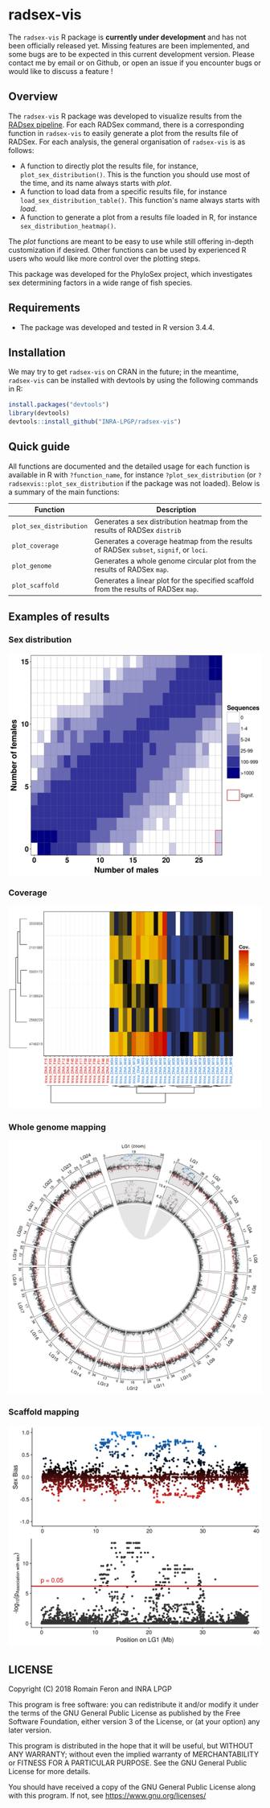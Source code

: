 # radsex-vis

The `radsex-vis` R package is **currently under development** and has not been officially released yet. Missing features are been implemented, and some bugs are to be expected in this current development version. Please contact me by email or on Github, or open an issue if you encounter bugs or would like to discuss a feature !

## Overview

The `radsex-vis` R package was developed to visualize results from the [RADsex pipeline](https://github.com/INRA-LPGP/RadSex). For each RADSex command, there is a corresponding function in `radsex-vis` to easily generate a plot from the results file of RADSex. For each analysis, the general organisation of `radsex-vis` is as follows:

- A function to directly plot the results file, for instance, `plot_sex_distribution()`. This is the function you should use most of the time, and its name always starts with *plot*.
- A function to load data from a specific results file, for instance `load_sex_distribution_table()`. This function's name always starts with *load*.
- A function to generate a plot from a results file loaded in R, for instance `sex_distribution_heatmap()`.

The *plot* functions are meant to be easy to use while still offering in-depth customization if desired. Other functions can be used by experienced R users who would like more control over the plotting steps.

This package was developed for the PhyloSex project, which investigates sex determining factors in a wide range of fish species.

## Requirements

- The package was developed and tested in R version 3.4.4.

## Installation

We may try to get `radsex-vis` on CRAN in the future; in the meantime, `radsex-vis` can be installed with devtools by using the following commands in R:

```R
install.packages("devtools")
library(devtools)
devtools::install_github("INRA-LPGP/radsex-vis")
```

## Quick guide

All functions are documented and the detailed usage for each function is available in R with `?function_name`, for instance `?plot_sex_distribution` (or `?radsexvis::plot_sex_distribution` if the package was not loaded). Below is a summary of the main functions:

Function                | Description
----------------------- | ------------
`plot_sex_distribution` | Generates a sex distribution heatmap from the results of RADSex `distrib`
`plot_coverage`         | Generates a coverage heatmap from the results of RADSex `subset`, `signif`, or `loci`.
`plot_genome`           | Generates a whole genome circular plot from the results of RADSex `map`.
`plot_scaffold`         | Generates a linear plot for the specified scaffold from the results of RADSex `map`.

## Examples of results

### Sex distribution

![Sex distribution heatmap](./examples/figures/sex_distribution.png)

### Coverage

![Coverage heatmap](./examples/figures/coverage.png)

### Whole genome mapping

![Whole genome mapping heatmap](./examples/figures/genome.png)

### Scaffold mapping

![Scaffold mapping](./examples/figures/scaffold.png)

## LICENSE

Copyright (C) 2018 Romain Feron and INRA LPGP

This program is free software: you can redistribute it and/or modify it under the terms of the GNU General Public License as published by the Free Software Foundation, either version 3 of the License, or (at your option) any later version.

This program is distributed in the hope that it will be useful, but WITHOUT ANY WARRANTY; without even the implied warranty of MERCHANTABILITY or FITNESS FOR A PARTICULAR PURPOSE. See the GNU General Public License for more details.

You should have received a copy of the GNU General Public License along with this program. If not, see https://www.gnu.org/licenses/
